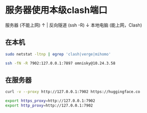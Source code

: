 # 服务器使用本级clash端口

服务器 (不能上网)
   ↑
   | 反向隧道 (ssh -R)
   ↓
本地电脑 (能上网，Clash)

## 在本机

```bash
sudo netstat -ltnp | egrep 'clash|verge|mihomo'
```

```bash
ssh -fN -R 7902:127.0.0.1:7897 omnisky@10.24.3.58
```

## 在服务器

```bash
curl -v --proxy http://127.0.0.1:7902 https://huggingface.co
```

```bash
export https_proxy=http://127.0.0.1:7902
export http_proxy=http://127.0.0.1:7902
```

